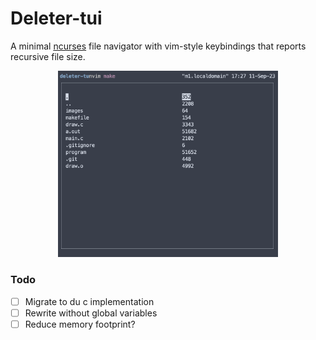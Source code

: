 # Deleter-tui

A minimal [ncurses](https://invisible-island.net/ncurses/announce.html) file navigator with
vim-style keybindings that reports recursive file size.

<p align="center">
<img src="images/preview.png" width="70%">
</p>

### Todo

- [ ] Migrate to du c implementation
- [ ] Rewrite without global variables
- [ ] Reduce memory footprint?
